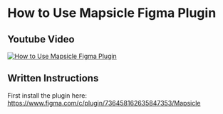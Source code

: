# How to Use Mapsicle Figma Plugin
## Youtube Video
[![How to Use Mapsicle Figma Plugin](http://i3.ytimg.com/vi/MRaflp0VPNo/maxresdefault.jpg)](https://www.youtube.com/watch?v=MRaflp0VPNo&t=4s)

## Written Instructions
First install the plugin here:
https://www.figma.com/c/plugin/736458162635847353/Mapsicle